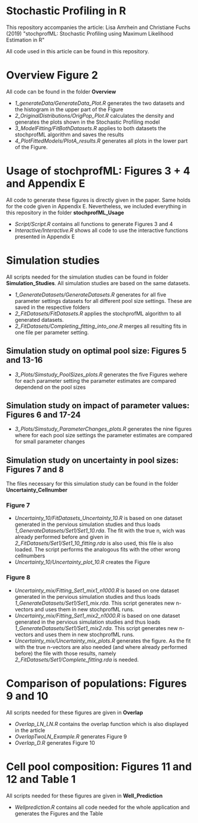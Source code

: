 # Stochastic Profiling in R
This repository accompanies the article: Lisa Amrhein and Christiane Fuchs (2019) "stochprofML: Stochastic Profiling using Maximum Likelihood Estimation in R" 

All code used in this article can be found in this repository. 

# Overview Figure 2
All code can be found in the folder **Overview**
- *1_generateData/GenerateData_Plot.R* generates the two datasets and the histogram in the upper part of the Figure
- *2_OriginalDistributions/OrigPop_Plot.R* calculates the density and generates the plots shown in the Stochastic Profiling model
- *3_ModelFitting/FitBothDatasets.R* applies to both datasets the stochprofML algorithm and saves the results
- *4_PlotFittedModels/PlotA_results.R* generates all plots in the lower part of the Figure. 

# Usage of stochprofML: Figures 3 + 4 and Appendix E
All code to generate these figures is directly given in the paper. Same holds for the code given in Appendix E. Nevertheless, we included everything in this repository in the folder **stochprofML_Usage**
- *Script/Script.R* contains all functions to generate Figures 3 and 4
- *Interactive/Interactive.R* shows all code to use the interactive functions presented in Appendix E


# Simulation studies
All scripts needed for the simulation studies can be found in folder **Simulation_Studies**. All simulation studies are based on the same datasets.
- *1_GenerateDatasets/GenerateDatasets.R* generates for all five parameter settings datasets for all different pool size settings. These are saved in the respective folders
- *2_FitDatasets/FitDatasets.R* applies the stochprofML algorithm to all generated datasets. 
- *2_FitDatasets/Completing_fitting_into_one.R* merges all resulting fits in one file per parameter setting.

## Simulation study on optimal pool size: Figures 5 and 13-16
- *3_Plots/Simstudy_PoolSizes_plots.R* generates the five Figures wehere for each parameter setting the parameter estimates are compared dependend on the pool sizes
## Simulation study on impact of parameter values: Figures 6 and 17-24
-  *3_Plots/Simstudy_ParameterChanges_plots.R* generates the nine figures where for each pool size settings the parameter estimates are compared for small parameter changes

## Simulation study on uncertainty in pool sizes: Figures 7 and 8
The files necessary for this simulation study can be found in the folder **Uncertainty_Cellnumber**

### Figure 7
- *Uncertainty_10/FitDatasets_Uncertainty_10.R* is based on one dataset generated in the pervious simulation studies and thus loads *1_GenerateDatasets/Set1/Set1_10.rda*. 
  The fit with the true n, wich was already performed before and given in *2_FitDatasets/Set1/Set1_10_fitting.rda* is also used, this file is also loaded. The script performs the analogous
  fits with the other wrong cellnumbers
- *Uncertainty_10/Uncertainty_plot_10.R* creates the Figure

### Figure 8
- *Uncertainty_mix/Fitting_Set1_mix1_n1000.R* is based on one dataset generated in the pervious simulation studies and thus loads *1_GenerateDatasets/Set1/Set1_mix.rda*. 
  This script generates new n-vectors and uses them in new stochprofML runs.
- *Uncertainty_mix/Fitting_Set1_mix2_n1000.R* is based on one dataset generated in the pervious simulation studies and thus loads *1_GenerateDatasets/Set1/Set1_mix2.rda*. 
  This script generates new n-vectors and uses them in new stochprofML runs.
- *Uncertainty_mix/Uncertainty_mix_plots.R* generates the figure. As the fit with the true n-vectors are also needed (and where already performed before) the file with those results, namely 
  *2_FitDatasets/Set1/Complete_fitting.rda* is needed.

# Comparison of populations: Figures 9 and 10
All scripts needed for these figures are given in **Overlap**
- *Overlap_LN_LN.R* contains the overlap function which is also displayed in the article
- *OverlapTwoLN_Example.R* generates Figure 9
- *Overlap_D.R* generates Figure 10

# Cell pool composition: Figures 11 and 12 and Table 1
All scripts needed for these figures are given in **Well_Prediction**
- *Wellprediction.R* contains all code needed for the whole application and generates the Figures and the Table


